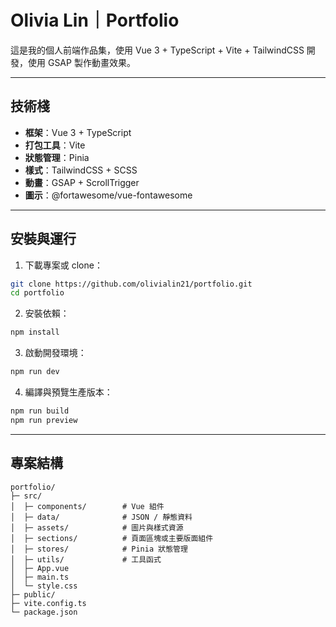 # Olivia Lin｜Portfolio

這是我的個人前端作品集，使用 Vue 3 + TypeScript + Vite + TailwindCSS 開發，使用 GSAP 製作動畫效果。

---

## 技術棧

- **框架**：Vue 3 + TypeScript  
- **打包工具**：Vite  
- **狀態管理**：Pinia
- **樣式**：TailwindCSS + SCSS  
- **動畫**：GSAP + ScrollTrigger  
- **圖示**：@fortawesome/vue-fontawesome  

---

## 安裝與運行

1. 下載專案或 clone：

```bash
git clone https://github.com/olivialin21/portfolio.git
cd portfolio
````

2. 安裝依賴：

```bash
npm install
```

3. 啟動開發環境：

```bash
npm run dev
```

4. 編譯與預覽生產版本：

```bash
npm run build
npm run preview
```

---

## 專案結構

```
portfolio/
├─ src/
│  ├─ components/        # Vue 組件
│  ├─ data/              # JSON / 靜態資料
│  ├─ assets/            # 圖片與樣式資源
│  ├─ sections/          # 頁面區塊或主要版面組件
│  ├─ stores/            # Pinia 狀態管理
│  ├─ utils/             # 工具函式     
│  ├─ App.vue
│  ├─ main.ts
│  └─ style.css
├─ public/
├─ vite.config.ts
└─ package.json
```